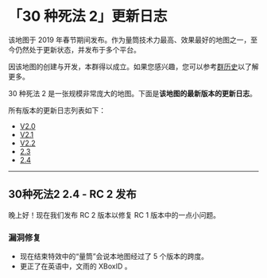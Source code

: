 # 「30 种死法 2」更新日志

该地图于 2019 年春节期间发布。作为量筒技术力最高、效果最好的地图之一，至今仍然处于更新状态，并发布于多个平台。

因该地图的创建与开发，本群得以成立。如果您感兴趣，您可以参考[群历史](../../about/history_of_group.md)以了解更多。

30 种死法 2 是一张规模非常庞大的地图。下面是**该地图的最新版本的更新日志**。

所有版本的更新日志列表如下：

- [V2.0](./2_0.md)
- [V2.1](./2_1.md)
- [V2.2](./2_2.md)
- [2.3](./2_3.md)
- [2.4](./2_4.md)

---

## 30种死法2 2.4 - RC 2 发布

晚上好！现在我们发布 RC 2 版本以修复 RC 1 版本中的一点小问题。

### 漏洞修复

- 现在结束特效中的“量筒”会说本地图经过了 5 个版本的跨度。
- 更正了在英语中，文雨的 XBoxID 。
